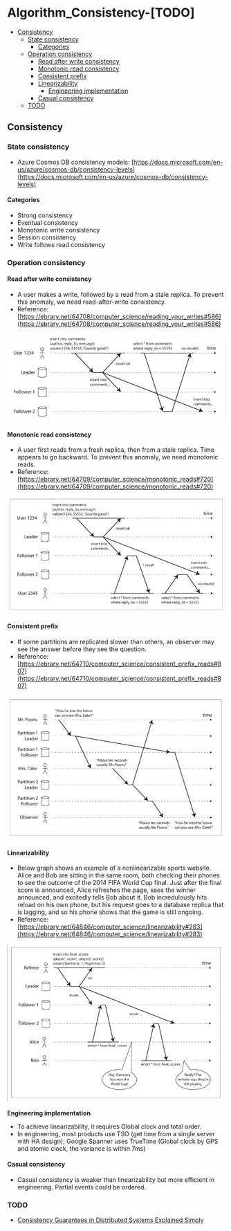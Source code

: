 # Algorithm_Consistency-\[TODO]

* [Consistency](algorithm_consistency-todo.md#consistency)
  * [State consistency](algorithm_consistency-todo.md#state-consistency)
    * [Categories](algorithm_consistency-todo.md#categories)
  * [Operation consistency](algorithm_consistency-todo.md#operation-consistency)
    * [Read after write consistency](algorithm_consistency-todo.md#read-after-write-consistency)
    * [Monotonic read consistency](algorithm_consistency-todo.md#monotonic-read-consistency)
    * [Consistent prefix](algorithm_consistency-todo.md#consistent-prefix)
    * [Linearizability](algorithm_consistency-todo.md#linearizability)
      * [Engineering implementation](algorithm_consistency-todo.md#engineering-implementation)
    * [Casual consistency](algorithm_consistency-todo.md#casual-consistency)
  * [TODO](algorithm_consistency-todo.md#todo)

## Consistency

### State consistency

* Azure Cosmos DB consistency models: [https://docs.microsoft.com/en-us/azure/cosmos-db/consistency-levels](https://docs.microsoft.com/en-us/azure/cosmos-db/consistency-levels)

#### Categories

* Strong consistency
* Eventual consistency
* Monotonic write consistency
* Session consistency
* Write follows read consistency

### Operation consistency

#### Read after write consistency

* A user makes a write, followed by a read from a stale replica. To prevent this anomaly, we need read-after-write consistency.
* Reference: [https://ebrary.net/64708/computer_science/reading_your_writes#586](https://ebrary.net/64708/computer_science/reading_your_writes#586)

![](.gitbook/assets/relational_distributedDb_ReadYourWriteConsistency.png)

#### Monotonic read consistency

* A user first reads from a fresh replica, then from a stale replica. Time appears to go backward. To prevent this anomaly, we need monotonic reads.
* Reference: [https://ebrary.net/64709/computer_science/monotonic_reads#720](https://ebrary.net/64709/computer_science/monotonic_reads#720)

![](images/relational_distributedDb_MonotonicReads.png)

#### Consistent prefix

* If some partitions are replicated slower than others, an observer may see the answer before they see the question.
* Reference: [https://ebrary.net/64710/computer_science/consistent_prefix_reads#807](https://ebrary.net/64710/computer_science/consistent_prefix_reads#807)

![](.gitbook/assets/relational_distributedDb_ConsistentPrefix.png)

#### Linearizability

* Below graph shows an example of a nonlinearizable sports website. Alice and Bob are sitting in the same room, both checking their phones to see the outcome of the 2014 FIFA World Cup final. Just after the final score is announced, Alice refreshes the page, sees the winner announced, and excitedly tells Bob about it. Bob incredulously hits reload on his own phone, but his request goes to a database replica that is lagging, and so his phone shows that the game is still ongoing.
* Reference: [https://ebrary.net/64846/computer_science/linearizability#283](https://ebrary.net/64846/computer_science/linearizability#283)

![](images/relational_distributedDb_Linearizable.png)

**Engineering implementation**

* To achieve linearizability, it requires Global clock and total order. 
* In engineering, most products use TSO (get time from a single server with HA design); Google Spanner uses TrueTime (Global clock by GPS and atomic clock, the variance is within 7ms)

#### Casual consistency

* Casual consistency is weaker than linearizability but more efficient in engineering. Partial events could be ordered. 

### TODO

* [Consistency Guarantees in Distributed Systems Explained Simply](https://kousiknath.medium.com/consistency-guarantees-in-distributed-systems-explained-simply-720caa034116)
